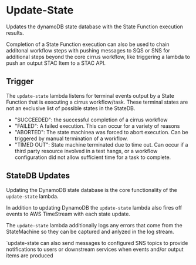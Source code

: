 # Update-State

Updates the dynamoDB state database with the State Function execution results.

Completion of a State Function execution can also be used to chain additonal workflow steps with pushing messages to SQS or SNS for additional steps beyond the core cirrus workflow, like triggering a lambda to push an output STAC Item to a STAC API.

## Trigger

The `update-state` lambda listens for terminal events output by a State Function that is executing a cirrus workflow/task.  These terminal states are not an exclusive list of possible states in the StateDB.
- "SUCCEEDED": the successful completion of a cirrus workflow
- "FAILED": A failed execution.  This can occur for a variety of reasons
- "ABORTED": The state machinea was forced to abort execution.  Can be triggered by manual termination of a workflow.
- "TIMED OUT": State machine terminated due to time out.  Can occur if a third party resource involved in a test hangs, or a workflow configuration did not allow sufficient time for a task to complete.

## StateDB Updates

Updating the DynamoDB state database is the core functionality of the `update-state` lambda.

In addition to updating DynamoDB the `update-state` lambda also fires off events to AWS TimeStream with each state update.

The `update-state` lambda additionally logs any errors that come from the StateMachine so they can be captured and anlyzed in the log stream.

`update-state can also send messages to configured SNS topics to provide notifications to users or downstream services when events and/or output items are produced
